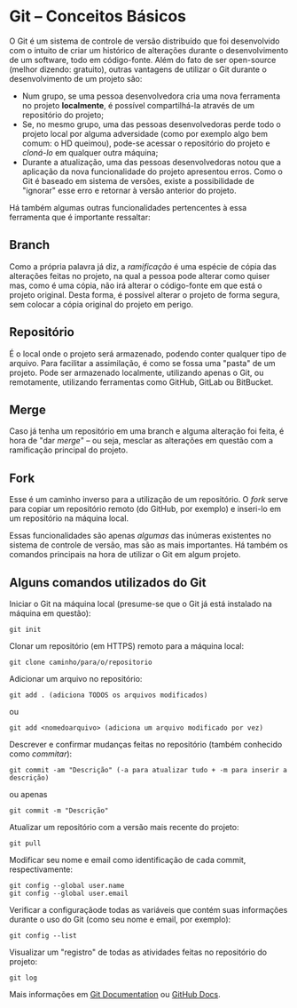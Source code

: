 # Git – Conceitos Básicos

O Git é um sistema de controle de versão distribuído que foi desenvolvido com o intuito de criar um histórico de alterações durante o desenvolvimento de um software, todo em código-fonte. Além do fato de ser open-source (melhor dizendo: gratuito), outras vantagens de utilizar o Git durante o desenvolvimento de um projeto são:
* Num grupo, se uma pessoa desenvolvedora cria uma nova ferramenta no projeto **localmente**, é possível compartilhá-la através de um repositório do projeto;
* Se, no mesmo grupo, uma das pessoas desenvolvedoras perde todo o projeto local por alguma adversidade (como por exemplo algo bem comum: o HD queimou), pode-se acessar o repositório do projeto e *cloná-lo* em qualquer outra máquina;
* Durante a atualização, uma das pessoas desenvolvedoras notou que a aplicação da nova funcionalidade do projeto apresentou erros. Como o Git é baseado em sistema de versões, existe a possibilidade de "ignorar" esse erro e retornar à versão anterior do projeto.

Há também algumas outras funcionalidades pertencentes à essa ferramenta que é importante ressaltar:

## Branch

Como a própria palavra já diz, a *ramificação* é uma espécie de cópia das alterações feitas no projeto, na qual a pessoa pode alterar como quiser mas, como é uma cópia, não irá alterar o código-fonte em que está o projeto original. Desta forma, é possível alterar o projeto de forma segura, sem colocar a cópia original do projeto em perigo.

## Repositório

É o local onde o projeto será armazenado, podendo conter qualquer tipo de arquivo. Para facilitar a assimilação, é como se fossa uma "pasta" de um projeto. Pode ser armazenado localmente, utilizando apenas o Git, ou remotamente, utilizando ferramentas como GitHub, GitLab ou BitBucket.

## Merge

Caso já tenha um repositório em uma branch e alguma alteração foi feita, é hora de "dar *merge*" – ou seja, mesclar as alterações em questão com a ramificação principal do projeto.

## Fork 

Esse é um caminho inverso para a utilização de um repositório. O *fork* serve para copiar um repositório remoto (do GitHub, por exemplo) e inseri-lo em um repositório na máquina local. 

Essas funcionalidades são apenas *algumas* das inúmeras existentes no sistema de controle de versão, mas são as mais importantes. Há também os comandos principais na hora de utilizar o Git em algum projeto.

## Alguns comandos utilizados do Git

Iniciar o Git na máquina local (presume-se que o Git já está instalado na máquina em questão):
```
git init
```

Clonar um repositório (em HTTPS) remoto para a máquina local: 
```
git clone caminho/para/o/repositorio
```

Adicionar um arquivo no repositório:

```
git add . (adiciona TODOS os arquivos modificados)
```
ou
```
git add <nomedoarquivo> (adiciona um arquivo modificado por vez)
```

Descrever e confirmar mudanças feitas no repositório (também conhecido como *commitar*):
```
git commit -am "Descrição" (-a para atualizar tudo + -m para inserir a descrição)
```
ou apenas
```
git commit -m "Descrição"
```

Atualizar um repositório com a versão mais recente do projeto:

```
git pull
```

Modificar seu nome e email como identificação de cada commit, respectivamente:
```
git config --global user.name
git config --global user.email
```

Verificar a configuraçãode todas as variáveis que contém suas informações durante o uso do Git (como seu nome e email, por exemplo):
```
git config --list
```

Visualizar um "registro" de todas as atividades feitas no repositório do projeto:
```
git log
```

Mais informações em [Git Documentation](https://git-scm.com/docs/git/pt_BR) ou [GitHub Docs](https://docs.github.com/pt).